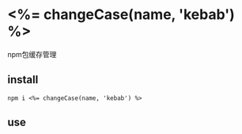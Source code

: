 # <%= changeCase(name, 'kebab') %>

npm包缓存管理

## install

`npm i <%= changeCase(name, 'kebab') %>`

## use

```typescript

```
